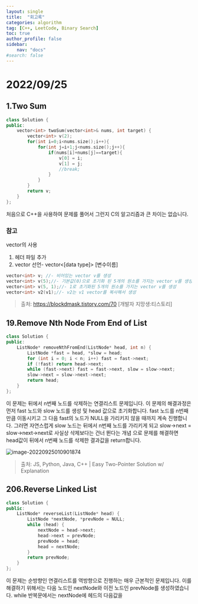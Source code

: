 ```yaml
---
layout: single
title:  "회고록"
categories: algorithm
tag: [C++, LeetCode, Binary Search]
toc: true
author_profile: false
sidebar:
    nav: "docs"
#search: false
---
```


# 2022/09/25

## 1.Two Sum

```C++
class Solution {
public:
    vector<int> twoSum(vector<int>& nums, int target) {
        vector<int> v(2);
        for(int i=0;i<nums.size();i++){
            for(int j=i+1;j<nums.size();j++){
                if(nums[i]+nums[j]==target){
                    v[0] = i;
                    v[1] = j;
                    //break;           
                }
            }
        }
        return v;
    }
};
```
처음으로 C++을 사용하여 문제를 풀어서 그런지 C의 알고리즘과 큰 
차이는 없습니다. 

### 참고
vector의 사용 
1) <vector>헤더 파일 추가 
2) vector 선언- vector<[data type]> [변수이름] 
```c++
vector<int> v; //- 비어있는 vector v를 생성
vector<int> v(5);//- 기본값(0)으로 초기화 된 5개의 원소를 가지는 vector v를 생성
vector<int> v(5, 1);//- 1로 초기화된 5개의 원소를 가지는 vector v를 생성
vector<int> v2(v1);//- v2는 v1 vector를 복사해서 생성
```
>출처: https://blockdmask.tistory.com/70 [개발자 지망생:티스토리]

## 19.Remove Nth Node From End of List

```C++
class Solution {
public:
    ListNode* removeNthFromEnd(ListNode* head, int n) {
        ListNode *fast = head, *slow = head;
        for (int i = 0; i < n; i++) fast = fast->next;
        if (!fast) return head->next;
        while (fast->next) fast = fast->next, slow = slow->next;
        slow->next = slow->next->next;
        return head;
    }
};
```
이 문제는 뒤에서 n번째 노드를 삭제하는 연결리스트 문제입니다. 이 문제의 
해결과정은 먼저 fast 노드와 slow 노드를 생성 및 head 값으로 초기화합니다. 
fast 노드를 n번째 만큼 이동시키고 그 다음 fast의 노드가 NULL을 가리키지 
않을 때까지 계속 진행합니다. 그러면 자연스럽게 slow 노드는 뒤에서 n번째 노드를 
가리키게 되고 slow->next = slow->next->next로 사실상 삭제보다는 건너 뛴다는 개념
으로 문제를 해결하면 head값이 뒤에서 n번째 노드를 삭제한 결과값을 return합니다. 

![image-20220925010901874](../images/2022-09-25-memoir3/image-20220925010901874.png)

>출처: JS, Python, Java, C++ | Easy Two-Pointer Solution w/ Explanation

## 206.Reverse Linked List

```C++
class Solution {
public:
    ListNode* reverseList(ListNode* head) {
        ListNode *nextNode, *prevNode = NULL;
        while (head) {
            nextNode = head->next;
            head->next = prevNode;
            prevNode = head;
            head = nextNode;
        }
        return prevNode;
    }
};
```


이 문제는 순방향인 연결리스트를 역방향으로 진행하는 매우 근본적인 
문제입니다. 이를 해결하기 위해서는 다음 노드인 nextNode와 
이전 노드인 prevNode를 생성하였습니다. while 반복문에서는 
nextNode에 헤드의 다음값을 




